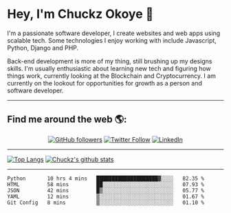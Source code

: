 # Hey, I'm Chuckz Okoye 👑


I'm a passionate software developer, I create websites and web apps using scalable tech. Some technologies I enjoy working with include Javascript, Python, Django and PHP.

Back-end development is more of my thing, still brushing up my designs skills. I'm usually enthusiastic about learning new tech and figuring how things work, currently looking at the Blockchain and Cryptocurrency.
I am currently on the lookout for opportunities for growth as a person and software developer.

-----

## Find me around the web 🌎:
<p align="center">
    <a href="https://github.com/tricelex"><img alt="GitHub followers" src="https://img.shields.io/github/followers/tricelex?style=social"></a>
	<a href="https://twitter.com/chuckzokoye"><img alt="Twitter Follow" src="https://img.shields.io/twitter/follow/chuckzokoye?style=social"></a>
	<a href="https://www.linkedin.com/in/chuckzokoye"><img src="https://img.shields.io/badge/LinkedIn--_.svg?style=social&logo=linkedin" alt="LinkedIn"></a>
</p>

-----
[![Top Langs](https://github-readme-stats.vercel.app/api/top-langs/?username=tricelex)](https://github.com/anuraghazra/github-readme-stats)   [![Chuckz's github stats](https://github-readme-stats.vercel.app/api?username=tricelex&count_private=true&show_icons=true&theme=shades-of-purple)](https://github.com/anuraghazra/github-readme-stats)





-----

<!--START_SECTION:waka-->
```text
Python       10 hrs 4 mins   ████████████████████▓░░░░   82.35 % 
HTML         58 mins         ██░░░░░░░░░░░░░░░░░░░░░░░   07.93 % 
JSON         42 mins         █▒░░░░░░░░░░░░░░░░░░░░░░░   05.77 % 
YAML         12 mins         ▒░░░░░░░░░░░░░░░░░░░░░░░░   01.67 % 
Git Config   8 mins          ▒░░░░░░░░░░░░░░░░░░░░░░░░   01.10 % 
```
<!--END_SECTION:waka-->